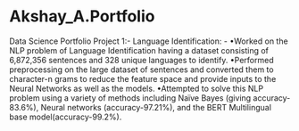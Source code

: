 # Akshay_A.Portfolio
Data Science Portfolio
Project 1:- 
Language Identification: -
•Worked on the NLP problem of Language Identification having a dataset consisting of 6,872,356 sentences and 328 unique languages to identify.
•Performed preprocessing on the large dataset of sentences and converted them to character-n grams to reduce the feature space and provide inputs to the Neural Networks as well as the models.
•Attempted to solve this NLP problem using a variety of methods including Naïve Bayes (giving accuracy-83.6%), Neural networks (accuracy-97.21%), and the BERT Multilingual base model(accuracy-99.2%).
